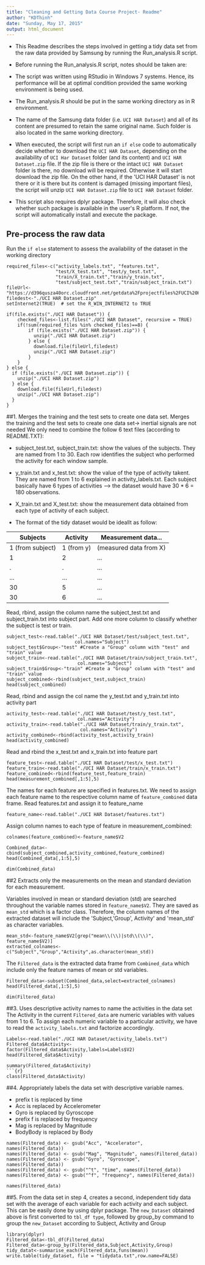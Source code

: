 ```yaml
---
title: "Cleaning and Getting Data Course Project- Readme"
author: "KDThinh"
date: "Sunday, May 17, 2015"
output: html_document
---
```


* This Readme describes the steps involved in getting a tidy data set from the raw data provided by Samsung by running the Run_analysis.R script.

* Before running the Run_analysis.R script, notes should be taken are:

+ The script was written using RStudio in Windows 7 systems. Hence, its performance will be at optimal condition provided the same working environment is being used.

+ The Run_analysis.R should be put in the same working directory as in R environment. 

+ The name of the Samsung data folder (i.e. `UCI HAR Dataset`) and all of its content are presumed to retain the same original name. Such folder is also located in the same working directory.

+ When executed, the script will first run an `if else` code to automatically decide whether to download the `UCI HAR Dataset`, depending on the availability of `UCI Har Dataset` folder (and its content) and `UCI HAR Dataset.zip` file. If the zip file is there or the intact `UCI HAR Dataset` folder is there, no download will be required. Otherwise it will start download the zip file. On the other hand, if the 'UCI HAR Dataset' is not there or it is there but its content is damaged (missing important files), the script will unzip `UCI HAR Dataset.zip` file to `UCI HAR Dataset` folder.

+ This script also requires dplyr package. Therefore, it will also check whether such package is available in the user's R platform. If not, the script will automatically install and execute the package.


## Pre-process the raw data

Run the `if else` statement to assess the availability of the dataset in the working directory
```{r eval=FALSE} 
required_files<-c("activity_labels.txt", "features.txt",
                  "test/X_test.txt", "test/y_test.txt",
                  "train/X_train.txt","train/y_train.txt",
                  "test/subject_test.txt","train/subject_train.txt")
fileUrl<-"https://d396qusza40orc.cloudfront.net/getdata%2Fprojectfiles%2FUCI%20HAR%20Dataset.zip"
filedest<-"./UCI HAR Dataset.zip"
setInternet2(TRUE)  # set the R_WIN_INTERNET2 to TRUE

if(file.exists("./UCI HAR Dataset")) {
    checked_files<-list.files("./UCI HAR Dataset", recursive = TRUE)
    if(!sum(required_files %in% checked_files)==8) {
        if (file.exists("./UCI HAR Dataset.zip")) {
          unzip("./UCI HAR Dataset.zip")
        } else {
          download.file(fileUrl,filedest)
          unzip("./UCI HAR Dataset.zip")
        }
    }
} else {
  if (file.exists("./UCI HAR Dataset.zip")) {
    unzip("./UCI HAR Dataset.zip")
  } else {
    download.file(fileUrl,filedest)
    unzip("./UCI HAR Dataset.zip")
  }
}
```

##1. Merges the training and the test sets to create one data set.
Merges the training and the test sets to create one data set-> inertial signals are 
not needed
We only need to combine the follow 6 text files (according to README.TXT):

* subject_test.txt, subject_train.txt: show the values of the subjects. They are
named from 1 to 30. Each row identifies the subject who performed the activity 
for each window sample.

* y_train.txt and x_test.txt: show the value of the type of activity takent.
They are named from 1 to 6 explained in activity_labels.txt. Each subject basically 
have 6  types of activities -->  the dataset would have 30 * 6 = 180 observations.

* X_train.txt and X_test.txt: show the measurement data obtained from each type of 
activity of each subject.

* The format of the tidy dataset would be ideallt as follow:

|   Subjects             |   Activity        |    Measurement data...         |
|----------------------- |-------------------|------------------------------- |  
|   1 (from subject)     |      1 (from y)   |         (measured data from X) |
|    1                   |      2            |              ...               |
|    .                   |      .            |              ...               |
|   ...                  |     ...           |              ...               |
|   30                   |      5            |              ...               |
|   30                   |      6            |              ...               |

Read, rbind, assign the column name the subject_test.txt and subject_train.txt into 
subject part. Add one more column to classify whether the subject is test or train.
```{r}
subject_test<-read.table("./UCI HAR Dataset/test/subject_test.txt",
                         col.names="Subject")
subject_test$Group<-"test" #Create a "Group" column with "test" and "train" value
subject_train<-read.table("./UCI HAR Dataset/train/subject_train.txt",
                          col.names="Subject")
subject_train$Group<-"train" #Create a "Group" column with "test" and "train" value
subject_combined<-rbind(subject_test,subject_train)
head(subject_combined)
```

Read, rbind and assign the col name the y_test.txt and y_train.txt into activity part
```{r}
activity_test<-read.table("./UCI HAR Dataset/test/y_test.txt",
                          col.names="Activity")
activity_train<-read.table("./UCI HAR Dataset/train/y_train.txt",
                           col.names="Activity")
activity_combined<-rbind(activity_test,activity_train)
head(activity_combined)
```

Read and rbind the x_test.txt and x_train.txt into feature part
```{r}
feature_test<-read.table("./UCI HAR Dataset/test/x_test.txt")
feature_train<-read.table("./UCI HAR Dataset/train/x_train.txt")
feature_combined<-rbind(feature_test,feature_train)
head(measurement_combined[,1:5],5)
```

The names for each feature are specified in features.txt. We need to assign each feature name to the respective column name of `feature_combined` data frame.
Read features.txt and assign it to feature_name
```{r}
feature_name<-read.table("./UCI HAR Dataset/features.txt")
```

Assign column names to each type of feature in measurement_combined:
```{r}
colnames(feature_combined)<-feature_name$V2
```

```{r}
Combined_data<-cbind(subject_combined,activity_combined,feature_combined)
head(Combined_data[,1:5],5)
```
```{r}
dim(Combined_data)
```
##2 Extracts only the measurements on the mean and standard deviation for each measurement.

Variables involved in mean or standard deviation (std) are searched throughout the variable names stored in `feature_name$V2`. They are saved as `mean_std` which is a factor class. Therefore, the column names of the extracted dataset will include the 'Subject,'Group', Activity' and 'mean_std' as character variables. 

```{r}
mean_std<-feature_name$V2[grep("mean\\(\\)|std\\(\\)", feature_name$V2)]
extracted_colnames<-c("Subject","Group","Activity",as.character(mean_std))
```
The `Filtered_data` is the extracted data frame from `Combined_data` which include only the feature names of mean or std variables.
```{r}
Filtered_data<-subset(Combined_data,select=extracted_colnames)
head(Filtered_data[,1:5],5)
```
```{r}
dim(Filtered_data)
```
##3. Uses descriptive activity names to name the activities in the data set
The Activity in the current `Filtered_data` are numeric variables with values from 1 to 6. To assign each numeric variable to a particular activity, we have to read the `activity_labels.txt` and factorize accordingly.
```{r}
Labels<-read.table("./UCI HAR Dataset/activity_labels.txt")
Filtered_data$Activity<-factor(Filtered_data$Activity,labels=Labels$V2)
head(Filtered_data$Activity)
```
```{r}
summary(Filtered_data$Activity)
```{r}
class(Filtered_data$Activity)
```
##4. Appropriately labels the data set with descriptive variable names. 
* prefix t is replaced by time
* Acc is replaced by Accelerometer
* Gyro is replaced by Gyroscope
* prefix f is replaced by frequency
* Mag is replaced by Magnitude
* BodyBody is replaced by Body
```{r}
names(Filtered_data) <- gsub("Acc", "Accelerator", names(Filtered_data))
names(Filtered_data) <- gsub("Mag", "Magnitude", names(Filtered_data))
names(Filtered_data) <- gsub("Gyro", "Gyroscope", names(Filtered_data))
names(Filtered_data) <- gsub("^t", "time", names(Filtered_data))
names(Filtered_data) <- gsub("^f", "frequency", names(Filtered_data))
```
```{r}
names(Filtered_data)
```

##5. From the data set in step 4, creates a second, independent tidy data set with the average of each variable for each activity and each subject.
This can be easily done by using dplyr package. The `new_Dataset` obtained above is first converted to `tbl_df type`, followed by group_by command to group the `new_Dataset` according to Subject, Activity and Group

```{r eval=FALSE}
library(dplyr)
Filtered_data<-tbl_df(Filtered_data)
Filtered_data<-group_by(Filtered_data,Subject,Activity,Group)
tidy_datat<-summarise_each(Filtered_data,funs(mean))
write.table(tidy_dataset, file = "tidydata.txt",row.name=FALSE)
```

